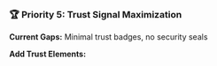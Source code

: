 ### 🏆 Priority 5: Trust Signal Maximization

**Current Gaps:** Minimal trust badges, no security seals

**Add Trust Elements:**
